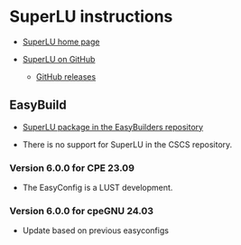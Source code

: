 # SuperLU instructions

-   [SuperLU home page](https://portal.nersc.gov/project/sparse/superlu/)

-   [SuperLU on GitHub](https://github.com/xiaoyeli/superlu)

    -   [GitHub releases](https://github.com/xiaoyeli/superlu/releases)


## EasyBuild

-   [SuperLU package in the EasyBuilders repository](https://github.com/easybuilders/easybuild-easyconfigs/tree/develop/easybuild/easyconfigs/s/SuperLU)

-   There is no support for SuperLU in the CSCS repository.


### Version 6.0.0 for CPE 23.09

-   The EasyConfig is a LUST development.

### Version 6.0.0 for cpeGNU 24.03

-   Update based on previous easyconfigs

